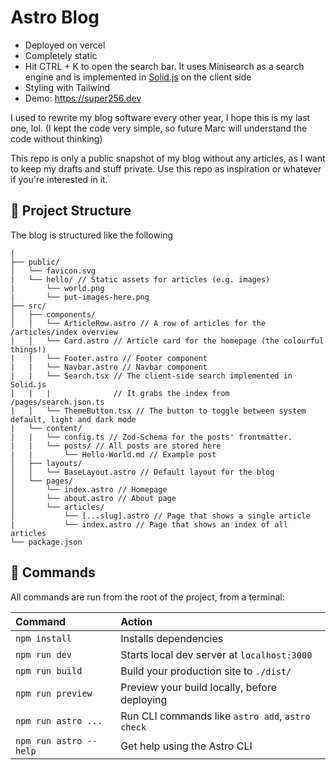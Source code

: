 # Astro Blog

- Deployed on vercel
- Completely static
- Hit CTRL + K to open the search bar. It uses Minisearch as a search engine and is implemented in [Solid.js](https://www.solidjs.com/) on the client side
- Styling with Tailwind
- Demo: https://super256.dev


I used to rewrite my blog software every other year, I hope this is my last one, lol. (I kept the code very simple, so future Marc will understand the code without thinking)

This repo is only a public snapshot of my blog without any articles, as I want to keep my drafts and stuff private. Use this repo as inspiration or whatever if you're interested in it.

## 🚀 Project Structure

The blog is structured like the following

```
|
├── public/
│   └── favicon.svg
|   └── hello/ // Static assets for articles (e.g. images)
|       └── world.png
|       └── put-images-here.png
├── src/
│   ├── components/
│   │   └── ArticleRow.astro // A row of articles for the /articles/index overview
│   │   └── Card.astro // Article card for the homepage (the colourful things!)
|   |   └── Footer.astro // Footer component
|   |   └── Navbar.astro // Navbar component
|   |   └── Search.tsx // The client-side search implemented in Solid.js
|   |   |              // It grabs the index from /pages/search.json.ts
|   |   └── ThemeButton.tsx // The button to toggle between system default, light and dark mode
|   └── content/ 
|   |   └── config.ts // Zod-Schema for the posts' frontmatter.
|   |   └── posts/ // All posts are stored here
|   |       └── Hello-World.md // Example post
│   ├── layouts/
│   │   └── BaseLayout.astro // Default layout for the blog
│   └── pages/
│       └── index.astro // Homepage
│       └── about.astro // About page
│       └── articles/
│           └── [...slug].astro // Page that shows a single article
|           └── index.astro // Page that shows an index of all articles
└── package.json
```

## 🧞 Commands

All commands are run from the root of the project, from a terminal:

| Command                | Action                                           |
| :--------------------- | :----------------------------------------------- |
| `npm install`          | Installs dependencies                            |
| `npm run dev`          | Starts local dev server at `localhost:3000`      |
| `npm run build`        | Build your production site to `./dist/`          |
| `npm run preview`      | Preview your build locally, before deploying     |
| `npm run astro ...`    | Run CLI commands like `astro add`, `astro check` |
| `npm run astro --help` | Get help using the Astro CLI                     |
